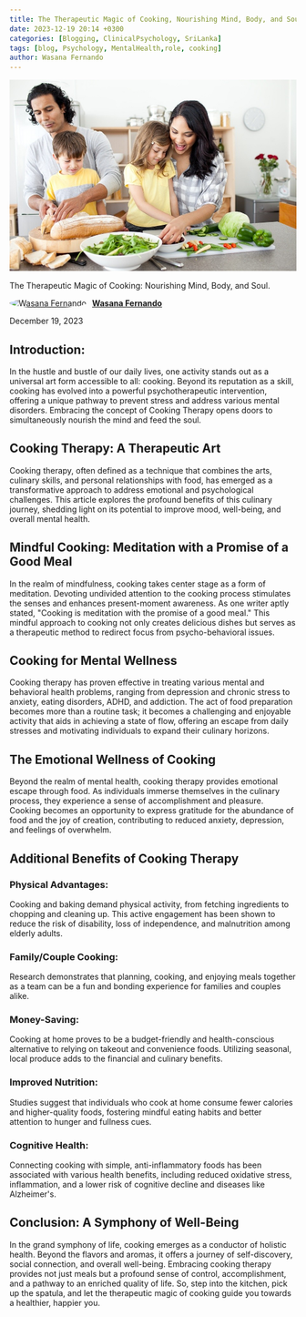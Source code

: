 ```yaml
---
title: The Therapeutic Magic of Cooking, Nourishing Mind, Body, and Soul.
date: 2023-12-19 20:14 +0300
categories: [Blogging, ClinicalPsychology, SriLanka]
tags: [blog, Psychology, MentalHealth,role, cooking]
author: Wasana Fernando
---
```


![Desktop View](assets/1702958374444.jpg)

The Therapeutic Magic of Cooking: Nourishing Mind, Body, and Soul.

<div style="display: flex; align-items: center;">
  <a href="https://www.linkedin.com/in/wasana-fernando-37870295/" target="_blank">
    <img src="https://media.licdn.com/dms/image/v2/D5603AQGNxrYyaj4sKQ/profile-displayphoto-shrink_100_100/profile-displayphoto-shrink_100_100/0/1675773096993?e=1750896000&v=beta&t=QMxNWDG-LjlabMxd6Kkszb2B0yh0u9aE-RMgKn9Qr3U" alt="Wasana Fernando" width="50" height="50" style="border-radius: 50%; margin-right: 10px;">
  </a>
  <a href="https://www.linkedin.com/in/wasana-fernando-37870295/" target="_blank" style="font-weight: bold;">Wasana Fernando</a>
</div>

December 19, 2023

Introduction:
-------------

In the hustle and bustle of our daily lives, one activity stands out as a universal art form accessible to all: cooking. Beyond its reputation as a skill, cooking has evolved into a powerful psychotherapeutic intervention, offering a unique pathway to prevent stress and address various mental disorders. Embracing the concept of Cooking Therapy opens doors to simultaneously nourish the mind and feed the soul.

Cooking Therapy: A Therapeutic Art
----------------------------------

Cooking therapy, often defined as a technique that combines the arts, culinary skills, and personal relationships with food, has emerged as a transformative approach to address emotional and psychological challenges. This article explores the profound benefits of this culinary journey, shedding light on its potential to improve mood, well-being, and overall mental health.

Mindful Cooking: Meditation with a Promise of a Good Meal
---------------------------------------------------------

In the realm of mindfulness, cooking takes center stage as a form of meditation. Devoting undivided attention to the cooking process stimulates the senses and enhances present-moment awareness. As one writer aptly stated, "Cooking is meditation with the promise of a good meal." This mindful approach to cooking not only creates delicious dishes but serves as a therapeutic method to redirect focus from psycho-behavioral issues.

Cooking for Mental Wellness
---------------------------

Cooking therapy has proven effective in treating various mental and behavioral health problems, ranging from depression and chronic stress to anxiety, eating disorders, ADHD, and addiction. The act of food preparation becomes more than a routine task; it becomes a challenging and enjoyable activity that aids in achieving a state of flow, offering an escape from daily stresses and motivating individuals to expand their culinary horizons.

The Emotional Wellness of Cooking
---------------------------------

Beyond the realm of mental health, cooking therapy provides emotional escape through food. As individuals immerse themselves in the culinary process, they experience a sense of accomplishment and pleasure. Cooking becomes an opportunity to express gratitude for the abundance of food and the joy of creation, contributing to reduced anxiety, depression, and feelings of overwhelm.

Additional Benefits of Cooking Therapy
--------------------------------------

### Physical Advantages:

Cooking and baking demand physical activity, from fetching ingredients to chopping and cleaning up. This active engagement has been shown to reduce the risk of disability, loss of independence, and malnutrition among elderly adults.

### Family/Couple Cooking:

Research demonstrates that planning, cooking, and enjoying meals together as a team can be a fun and bonding experience for families and couples alike.

### Money-Saving:

Cooking at home proves to be a budget-friendly and health-conscious alternative to relying on takeout and convenience foods. Utilizing seasonal, local produce adds to the financial and culinary benefits.

### Improved Nutrition:

Studies suggest that individuals who cook at home consume fewer calories and higher-quality foods, fostering mindful eating habits and better attention to hunger and fullness cues.

### Cognitive Health:

Connecting cooking with simple, anti-inflammatory foods has been associated with various health benefits, including reduced oxidative stress, inflammation, and a lower risk of cognitive decline and diseases like Alzheimer's.

Conclusion: A Symphony of Well-Being
------------------------------------

In the grand symphony of life, cooking emerges as a conductor of holistic health. Beyond the flavors and aromas, it offers a journey of self-discovery, social connection, and overall well-being. Embracing cooking therapy provides not just meals but a profound sense of control, accomplishment, and a pathway to an enriched quality of life. So, step into the kitchen, pick up the spatula, and let the therapeutic magic of cooking guide you towards a healthier, happier you.